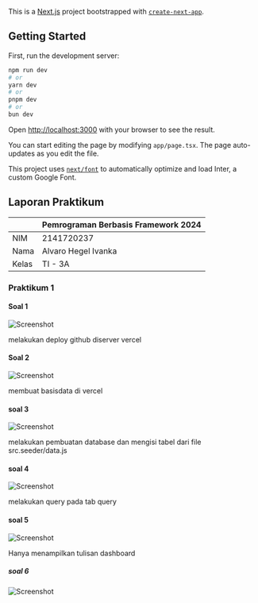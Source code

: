 This is a [Next.js](https://nextjs.org/) project bootstrapped with [`create-next-app`](https://github.com/vercel/next.js/tree/canary/packages/create-next-app).

## Getting Started

First, run the development server:

```bash
npm run dev
# or
yarn dev
# or
pnpm dev
# or
bun dev
```

Open [http://localhost:3000](http://localhost:3000) with your browser to see the result.

You can start editing the page by modifying `app/page.tsx`. The page auto-updates as you edit the file.

This project uses [`next/font`](https://nextjs.org/docs/basic-features/font-optimization) to automatically optimize and load Inter, a custom Google Font.

## Laporan Praktikum

|  | Pemrograman Berbasis Framework 2024 |
|--|--|
| NIM |  2141720237|
| Nama |  Alvaro Hegel Ivanka |
| Kelas | TI - 3A |


### Praktikum 1

#### Soal 1

![Screenshot](asset/01.png)

melakukan deploy github diserver vercel

#### Soal 2

![Screenshot](asset/02.png)

membuat basisdata di vercel

#### soal 3

![Screenshot](asset/03.png)

melakukan pembuatan database dan mengisi tabel dari file src.seeder/data.js

#### soal 4

![Screenshot](asset/04.png)

melakukan query pada tab query

#### soal 5

![Screenshot](asset/05.png)

Hanya menampilkan tulisan dashboard

##### soal 6

![Screenshot](asset/06.png)


